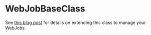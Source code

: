 # WebJobBaseClass
See [this blog post](http://dontpaniclabs.com/blog/post/2016/08/31/managing-azure-webjobs-base-classes/) for details on extending this class to manage your WebJobs.
